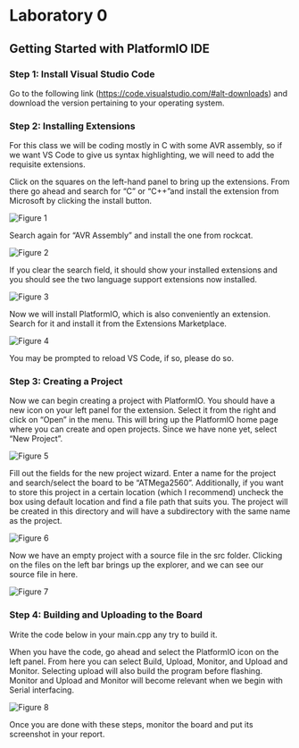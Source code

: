 # Laboratory 0

## Getting Started with PlatformIO IDE

### Step 1: Install Visual Studio Code
Go to the following link (https://code.visualstudio.com/#alt-downloads) and download the version pertaining to your operating system.

### Step 2: Installing Extensions
For this class we will be coding mostly in C with some AVR assembly, so if we want VS Code to give us syntax highlighting, we will need to add the requisite extensions. 

Click on the squares on the left-hand panel to bring up the extensions. From there go ahead and search for “C” or “C++”and install the extension from Microsoft by clicking the install button. 

![Figure 1](/Lab00/assets/images/Figure1.png)

Search again for “AVR Assembly” and install the one from rockcat.

![Figure 2](/Lab00/assets/images/Figure2.png)


If you clear the search field, it should show your installed extensions and you should see the two language support extensions now installed.

![Figure 3](/Lab00/assets/images/Figure3.png)

Now we will install PlatformIO, which is also conveniently an extension. Search for it and install it from the Extensions Marketplace.

![Figure 4](/Lab00/assets/images/Figure4.png)

You may be prompted to reload VS Code, if so, please do so.

### Step 3: Creating a Project
Now we can begin creating a project with PlatformIO. You should have a new icon on your left panel for the extension. Select it from the right and click on “Open” in the menu. This will bring up the PlatformIO home page where you can create and open projects. Since we have none yet, select “New Project”.

![Figure 5](/Lab00/assets/images/Figure5.png)

Fill out the fields for the new project wizard. Enter a name for the project and search/select the board to be “ATMega2560”. Additionally, if you want to store this project in a certain location (which I recommend) uncheck the box using default location and find a file path that suits you. The project will be created in this directory and will have a subdirectory with the same name as the project.

![Figure 6](/Lab00/assets/images/Figure6.png)


Now we have an empty project with a source file in the src folder. Clicking on the files on the left bar brings up the explorer, and we can see our source file in here.

![Figure 7](/Lab00/assets/images/Figure7.png)


### Step 4: Building and Uploading to the Board
Write the code below in your main.cpp any try to build it.

When you have the code, go ahead and select the PlatformIO icon on the left panel. From here you can select Build, Upload, Monitor, and Upload and Monitor. Selecting upload will also build the program before flashing. Monitor and Upload and Monitor will become relevant when we begin with Serial interfacing.

![Figure 8](/Lab00/assets/images/Figure8.png)


Once you are done with these steps, monitor the board and put its screenshot in your report.